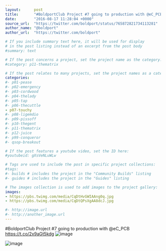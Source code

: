 ```yaml
---
layout:      post
title:       "#BoldportClub Project #7 going to production with @eC_PCB"
date:        "2016-08-17 11:28:04 +0000"
source_url:  "https://twitter.com/boldport/status/765872821734113281"
author_name: "@boldport"
author_url:  "https://twitter.com/boldport"

# If you include summary text here, it will be used for display
# in the post listing instead of an excerpt from the post body
#summary: text

# If the post concerns a project, set the project name as the category:
#category: p11-thematrix

# If the post relates to many projects, set the project names as a categories array:
categories:
#- p01-pease
#- p02-emergency
#- p03-cordwood
#- p04-thelady
#- p05-tap
#- p06-thecuttle
- p07-touchy
#- p08-ligemdio
#- p09-pissoff
#- p10-thegent
#- p11-thematrix
#- p12-juice
#- p99-conqueror
#- qsop-breakout

# If the post features a youtube video, set the ID here:
#youtubeid: gXsVeNLuWLw

# Tags are used to include the post in specific project collections:
#tags:
#- builds # includes the project in the "Community Builds" listing
#- guides # includes the project in the "Guides" listing

# The images collection is used to add images to the project gallery:
images:
- https://pbs.twimg.com/media/CqDtHvGWIAAng0q.jpg
- https://pbs.twimg.com/media/CqDtQPsXgAA8dcJ.jpg

#- http://image.url
#- http://another_image.url
---
```


#BoldportClub Project #7 going to production with @eC_PCB https://t.co/2x9aGt5kdg
![image](https://pbs.twimg.com/media/CqDtHvGWIAAng0q.jpg)

![image](https://pbs.twimg.com/media/CqDtQPsXgAA8dcJ.jpg)


